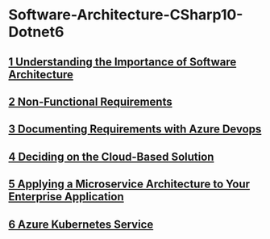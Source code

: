 # Software-Architecture-CSharp10-Dotnet6

## [1 Understanding the Importance of Software Architecture](/ch01/README.md)
## [2 Non-Functional Requirements](/ch02/README.md)
## [3 Documenting Requirements with Azure Devops](/ch03/README.md)
## [4 Deciding on the Cloud-Based Solution](/ch04/README.md)
## [5 Applying a Microservice Architecture to Your Enterprise Application](/ch05/README.md)
## [6 Azure Kubernetes Service](/ch06/README.md)